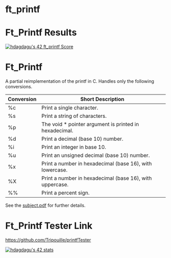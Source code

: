 # ft_printf

# Ft_Printf Results
[![hdagdagu's 42 ft_printf Score](https://badge42.vercel.app/api/v2/cl8ltkjyz00160gjuq0wtbcru/project/2838888)](https://github.com/JaeSeoKim/badge42)

# Ft_Printf

A partial reimplementation of the printf in C. Handles only the following conversions.

| Conversion | Short Description                                                                             |
|------------|-----------------------------------------------------------------------------------------------|
| %c         | Print a single character.                                                                     |
| %s         | Print a string of characters.                                                                 |
| %p         | The void * pointer argument is printed in hexadecimal.                                        |
| %d         | Print a decimal (base 10) number.                                                             |
| %i         | Print an integer in base 10.                                                                  |
| %u         | Print an unsigned decimal (base 10) number.                                                   |
| %x         | Print a number in hexadecimal (base 16), with lowercase.                                      |
| %X         | Print a number in hexadecimal (base 16), with uppercase.                                      |
| %%         | Print a percent sign.                                                                         |

See the [subject.pdf](https://github.com/pasqualerossi/Printf/blob/main/en.subject.pdf) for further details.

# Ft_Printf Tester Link
https://github.com/Tripouille/printfTester


[![hdagdagu's 42 stats](https://badge42.vercel.app/api/v2/cl8ltkjyz00160gjuq0wtbcru/stats?cursusId=21&coalitionId=277)](https://github.com/JaeSeoKim/badge42)
